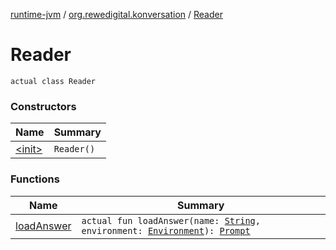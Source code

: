 [runtime-jvm](../../index.md) / [org.rewedigital.konversation](../index.md) / [Reader](./index.md)

# Reader

`actual class Reader`

### Constructors

| Name | Summary |
|---|---|
| [&lt;init&gt;](-init-.md) | `Reader()` |

### Functions

| Name | Summary |
|---|---|
| [loadAnswer](load-answer.md) | `actual fun loadAnswer(name: `[`String`](https://kotlinlang.org/api/latest/jvm/stdlib/kotlin/-string/index.html)`, environment: `[`Environment`](../-environment/index.md)`): `[`Prompt`](../-prompt/index.md) |
